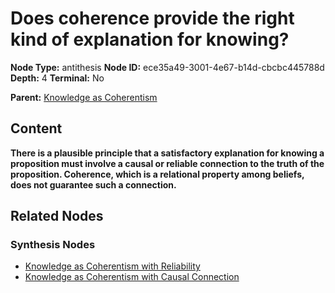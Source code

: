 # Does coherence provide the right kind of explanation for knowing?

**Node Type:** antithesis
**Node ID:** ece35a49-3001-4e67-b14d-cbcbc445788d
**Depth:** 4
**Terminal:** No

**Parent:** [Knowledge as Coherentism](knowledge-as-coherentism-synthesis-5d786b6f-6ab2-4ac2-be98-d71958df90b2.md)

## Content

**There is a plausible principle that a satisfactory explanation for knowing a proposition must involve a causal or reliable connection to the truth of the proposition. Coherence, which is a relational property among beliefs, does not guarantee such a connection.**

## Related Nodes

### Synthesis Nodes

- [Knowledge as Coherentism with Reliability](knowledge-as-coherentism-with-reliability-synthesis-01faf61e-9a94-46a9-8430-94613e4eb2b3.md)
- [Knowledge as Coherentism with Causal Connection](knowledge-as-coherentism-with-causal-connection-synthesis-c911a37f-ee3d-4fc9-9ff4-40597af28c58.md)
